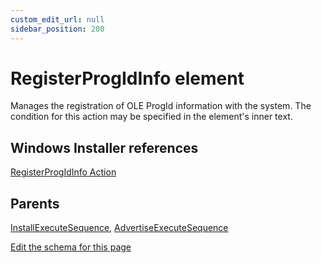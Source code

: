 ```yaml
---
custom_edit_url: null
sidebar_position: 200
---
```

# RegisterProgIdInfo element
Manages the registration of OLE ProgId information with the system. The condition for this action may be specified in the element's inner text.

## Windows Installer references
[RegisterProgIdInfo Action](https://docs.microsoft.com/en-us/windows/win32/msi/registerprogidinfo-action)

## Parents
[InstallExecuteSequence](installexecutesequence.md), [AdvertiseExecuteSequence](advertiseexecutesequence.md)

[Edit the schema for this page](https://github.com/wixtoolset/web/blob/master/src/xsd4/wix.xsd)